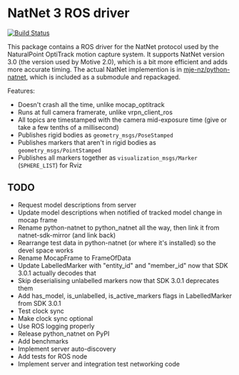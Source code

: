 # NatNet 3 ROS driver
[![Build Status](https://travis-ci.org/mje-nz/natnet_ros.svg?branch=master)](https://travis-ci.org/mje-nz/natnet_ros)

This package contains a ROS driver for the NatNet protocol used by the NaturalPoint OptiTrack motion capture system.
It supports NatNet version 3.0 (the version used by Motive 2.0), which is a bit more efficient and adds more accurate timing.
The actual NatNet implemention is in [mje-nz/python-natnet](https://github.com/mje-nz/python-natnet), which is included as a submodule and repackaged.

Features:

* Doesn't crash all the time, unlike mocap_optitrack
* Runs at full camera framerate, unlike vrpn_client_ros
* All topics are timestamped with the camera mid-exposure time (give or take a few tenths of a millisecond)
* Publishes rigid bodies as `geometry_msgs/PoseStamped`
* Publishes markers that aren't in rigid bodies as `geometry_msgs/PointStamped`
* Publishes all markers together as `visualization_msgs/Marker` (`SPHERE_LIST`) for Rviz


## TODO

* Request model descriptions from server
* Update model descriptions when notified of tracked model change in mocap frame
* Rename python-natnet to python_natnet all the way, then link it from natnet-sdk-mirror (and link back)
* Rearrange test data in python-natnet (or where it's installed) so the devel space works
* Rename MocapFrame to FrameOfData
* Update LabelledMarker with "entity_id" and "member_id" now that SDK 3.0.1 actually decodes that
* Skip deserialising unlabelled markers now that SDK 3.0.1 deprecates them
* Add has_model, is_unlabelled, is_active_markers flags in LabelledMarker from SDK 3.0.1
* Test clock sync
* Make clock sync optional
* Use ROS logging properly
* Release python_natnet on PyPI
* Add benchmarks
* Implement server auto-discovery
* Add tests for ROS node
* Implement server and integration test networking code
